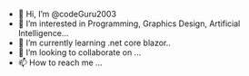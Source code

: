 - 👋 Hi, I’m @codeGuru2003
- 👀 I’m interested in Programming, Graphics Design, Artificial Intelligence...
- 🌱 I’m currently learning .net core blazor..
- 💞️ I’m looking to collaborate on ...
- 📫 How to reach me ...

<!---
codeGuru2003/codeGuru2003 is a ✨ special ✨ repository because its `README.md` (this file) appears on your GitHub profile.
You can click the Preview link to take a look at your changes.
--->
